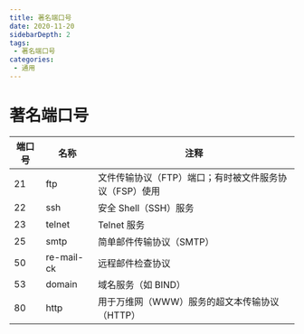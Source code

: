 ```yaml
---
title: 著名端口号
date: 2020-11-20
sidebarDepth: 2
tags:
 - 著名端口号
categories:
 - 通用
---
```


# 著名端口号
|端口号|名称|注释|
|---|---|---|
|21|ftp|文件传输协议（FTP）端口；有时被文件服务协议（FSP）使用|
|22|ssh|安全 Shell（SSH）服务|
|23|telnet|Telnet 服务|
|25|smtp|简单邮件传输协议（SMTP）|
|50|re-mail-ck|远程邮件检查协议|
|53|domain|域名服务（如 BIND）|
|80|http|用于万维网（WWW）服务的超文本传输协议（HTTP）|